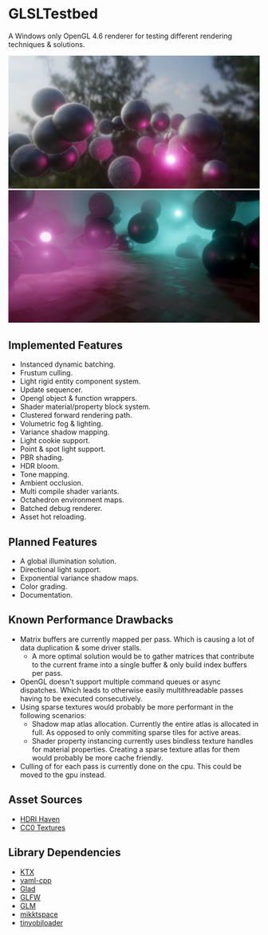 # GLSLTestbed
A Windows only OpenGL 4.6 renderer for testing different rendering techniques & solutions.

![Preview](T_Preview_01.jpg?raw=true "HDRI Preview")
![Preview](T_Preview_02.jpg?raw=true "Fog & Shadows Preview")

## Implemented Features
- Instanced dynamic batching.
- Frustum culling.
- Light rigid entity component system.
- Update sequencer.
- Opengl object & function wrappers.
- Shader material/property block system.
- Clustered forward rendering path.
- Volumetric fog & lighting.
- Variance shadow mapping.
- Light cookie support.
- Point & spot light support.
- PBR shading.
- HDR bloom.
- Tone mapping.
- Ambient occlusion.
- Multi compile shader variants.
- Octahedron environment maps.
- Batched debug renderer.
- Asset hot reloading.

## Planned Features
- A global illumination solution.
- Directional light support.
- Exponential variance shadow maps.
- Color grading.
- Documentation.

## Known Performance Drawbacks
- Matrix buffers are currently mapped per pass. Which is causing a lot of data duplication & some driver stalls.
	- A more optimal solution would be to gather matrices that contribute to the current frame into a single buffer & only build index buffers per pass.
- OpenGL doesn't support multiple command queues or async dispatches. Which leads to otherwise easily multithreadable passes having to be executed consecutively.
- Using sparse textures would probably be more performant in the following scenarios:
	- Shadow map atlas allocation. Currently the entire atlas is allocated in full. As opposed to only commiting sparse tiles for active areas.
	- Shader property instancing currently uses bindless texture handles for material properties. 
	  Creating a sparse texture atlas for them would probably be more cache friendly.
- Culling of for each pass is currently done on the cpu. This could be moved to the gpu instead.

## Asset Sources
- [HDRI Haven](https://hdrihaven.com)
- [CC0 Textures](https://cc0textures.com/)

## Library Dependencies
- [KTX](https://github.com/KhronosGroup/KTX-Software)
- [yaml-cpp](https://github.com/jbeder/yaml-cpp)
- [Glad](https://glad.dav1d.de/)
- [GLFW](https://www.glfw.org/)
- [GLM](https://github.com/g-truc/glm)
- [mikktspace](http://www.mikktspace.com/)
- [tinyobjloader](https://github.com/tinyobjloader/tinyobjloader)
